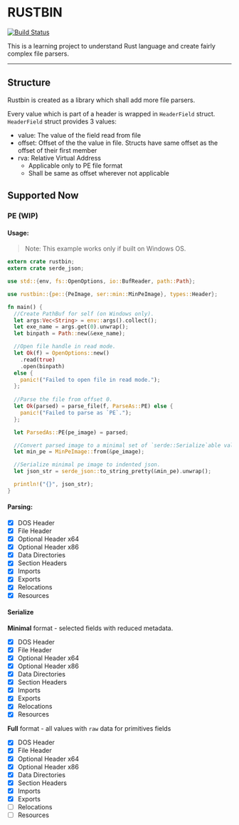# RUSTBIN

[![Build Status](https://github.com/sunilkr/rustbin/actions/workflows/build.yml/badge.svg?event=push)](https://github.com/sunilkr/rustbin/actions/workflows/build.yml)

This is a learning project to understand Rust language and create fairly complex file parsers.

---

## Structure

Rustbin is created as a library which shall add more file parsers.

Every value which is part of a header is wrapped in `HeaderField` struct. `HeaderField` struct provides 3 values:

- value: The value of the field read from file
- offset: Offset of the the value in file. Structs have same offset as the offset of their first member
- rva: Relative Virtual Address
  - Applicable only to PE file format
  - Shall be same as offset wherever not applicable

## Supported Now

### PE (WIP)

#### Usage:

>Note: This example works only if built on Windows OS.

```rust
extern crate rustbin;
extern crate serde_json;

use std::{env, fs::OpenOptions, io::BufReader, path::Path};

use rustbin::{pe::{PeImage, ser::min::MinPeImage}, types::Header};

fn main() {
  //Create PathBuf for self (on Windows only).
  let args:Vec<String> = env::args().collect();
  let exe_name = args.get(0).unwrap();
  let binpath = Path::new(&exe_name);

  //Open file handle in read mode.
  let Ok(f) = OpenOptions::new()
    .read(true)
    .open(binpath)
  else {
    panic!("Failed to open file in read mode.");
  };
  
  //Parse the file from offset 0.
  let Ok(parsed) = parse_file(f, ParseAs::PE) else {
    panic!("Failed to parse as `PE`.");
  };

  let ParsedAs::PE(pe_image) = parsed;

  //Convert parsed image to a minimal set of `serde::Serialize`able values without metadata.
  let min_pe = MinPeImage::from(&pe_image);

  //Serialize minimal pe image to indented json.
  let json_str = serde_json::to_string_pretty(&min_pe).unwrap();

  println!("{}", json_str);
}

```

#### Parsing:

- [x] DOS Header
- [x] File Header
- [x] Optional Header x64
- [x] Optional Header x86
- [x] Data Directories
- [x] Section Headers
- [x] Imports
- [x] Exports
- [x] Relocations
- [x] Resources

#### Serialize

**Minimal** format - selected fields with reduced metadata.

- [x] DOS Header
- [x] File Header
- [x] Optional Header x64
- [x] Optional Header x86
- [x] Data Directories
- [x] Section Headers
- [x] Imports
- [x] Exports
- [x] Relocations
- [x] Resources

**Full** format - all values with `raw` data for primitives fields

- [x] DOS Header
- [x] File Header
- [x] Optional Header x64
- [x] Optional Header x86
- [x] Data Directories
- [x] Section Headers
- [x] Imports
- [x] Exports
- [ ] Relocations
- [ ] Resources
